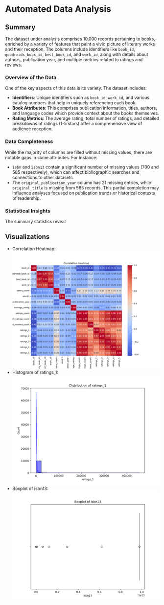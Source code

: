 # Automated Data Analysis

## Summary

The dataset under analysis comprises 10,000 records pertaining to books, enriched by a variety of features that paint a vivid picture of literary works and their reception. The columns include identifiers like `book_id`, `goodreads_book_id`, `best_book_id`, and `work_id`, along with details about authors, publication year, and multiple metrics related to ratings and reviews.

### Overview of the Data

One of the key aspects of this data is its variety. The dataset includes:

- **Identifiers**: Unique identifiers such as `book_id`, `work_id`, and various catalog numbers that help in uniquely referencing each book.
- **Book Attributes**: This comprises publication information, titles, authors, and language codes which provide context about the books themselves.
- **Rating Metrics**: The average rating, total number of ratings, and detailed breakdowns of ratings (1-5 stars) offer a comprehensive view of audience reception.

### Data Completeness 

While the majority of columns are filled without missing values, there are notable gaps in some attributes. For instance:

- `isbn` and `isbn13` contain a significant number of missing values (700 and 585 respectively), which can affect bibliographic searches and connections to other datasets.
- The `original_publication_year` column has 21 missing entries, while `original_title` is missing from 585 records. This partial completion may influence analyses focused on publication trends or historical contexts of readership.

### Statistical Insights

The summary statistics reveal

## Visualizations

- Correlation Heatmap: ![Correlation Heatmap](correlation_heatmap.png)
- Histogram of ratings_1: ![Histogram of ratings_1](histogram_ratings_1.png)
- Boxplot of isbn13: ![Boxplot of isbn13](boxplot_isbn13.png)